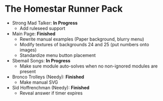 # The Homestar Runner Pack

* Strong Mad Talker: **In Progress**
  * Add ruleseed support
* Main Page: **Finished**
  * Rewrite manual examples (Paper background, blurry menu)
  * Modify textures of backgrounds 24 and 25 (put numbers onto images)
  * Standardize menu button placement
* Sbemail Songs: **In Progress**
  * Make sure module auto-solves when no non-ignored modules are present
* Bronco Trolleys (Needy): **Finished**
  * Make manual SVG
* Sid Hoffrenchman (Needy): **Finished**
  * Reveal answer if timer expires
